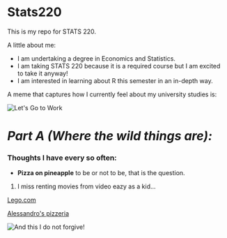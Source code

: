 # Stats220

This is my repo for STATS 220. 

A little about me:

- I am undertaking a degree in Economics and Statistics.
- I am taking STATS 220 because it is a required course but I am excited to take it anyway!
- I am interested in learning about R this semester in an in-depth way.

A meme that captures how I currently feel about my university studies is:

![Let's Go to Work](https://media1.tenor.com/m/bNskaXyO0FYAAAAC/lets-go-to-work-rip-wheeler.gif)

# _Part A (Where the wild things are):_

### Thoughts I have every so often:

* **Pizza on pineapple** to be or not to be, that is the question.
1. I miss renting movies from video eazy as a kid...

[Lego.com](https://www.lego.com/en-nz)

[Alessandro's pizzeria](https://www.alessandrospizzeria.co.nz)

![And this I do not forgive!](https://media1.tenor.com/m/JRTPH7QvXVYAAAAC/the-god-father-marlon-brando.gif)
